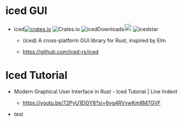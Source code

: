 # iced GUI
- iced[![crates.io](https://img.shields.io/crates/v/iced.svg)](https://crates.io/crates/iced)
![Crates.io](https://img.shields.io/crates/l/iced)
![icedDownloads](https://img.shields.io/crates/d/iced.svg)<a href="https://github.com/iced-rs/iced"><img alt="githubicon" width="20px" src="https://user-images.githubusercontent.com/67513038/218287708-001511d7-1cce-42d3-92d2-4a61193b38f0.png" /></a>
![icedstar](https://img.shields.io/github/stars/iced-rs/iced.svg)

  - (iced) A cross-platform GUI library for Rust, inspired by Elm

  - https://github.com/iced-rs/iced


# Iced Tutorial

- Modern Graphical User Interface in Rust - Iced Tutorial | Line Indent
  - https://youtu.be/72PyU1EIGY8?si=6vg4RVvwKm8M7GVF

- test
